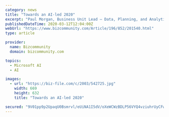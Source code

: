 ```yaml
---
category: news
title: "Towards an AI-led 2020"
excerpt: "Paul Morgan, Business Unit Lead – Data, Planning, and Analytics at Altron Karabina AI, machine learning, and data science are becoming more mainstream in larger organisations in South Africa. Thanks to the availability of the local Azure data centres, AI has become much easier to use, and companies are able to make use of Cognitive Services ..."
publishedDateTime: 2020-03-12T12:04:00Z
webUrl: "https://www.bizcommunity.com/Article/196/852/201540.html"
type: article

provider:
  name: Bizcommunity
  domain: bizcommunity.com

topics:
  - Microsoft AI
  - AI

images:
  - url: "https://biz-file.com/c/2003/542725.jpg"
    width: 669
    height: 632
    title: "Towards an AI-led 2020"

secured: "9V01pp9p2UpaqU0Bsmrvl/eUiNA1I5dV/oXeWCWzBDLP56VYQ4vziuhrUyCFwY3kUV6s74BCYI9tryEXDYXIJSiHlYtxv7qxOIP9F67oQlix1Kg88/BXewcz/WRZ5nbfXDPzqBU1rsX2jX3ASYENTaGqrPKF4s7ftFhurUPoiTwoik/CJShfqYUeYbejx9FykT1HViRv1kadx4kLfOTiKH8YgVxuZ2ipO2IMbsbJiSQkDcR251TYMmhiT1a69VBtMJ4rw9nnkWPiCRi16RBIpgLhm9j45dVH/iFgGiwu15OWE8ny/gZcfUZhujg9eiNM3HbNbbep6fYtIaSgihvmholeFFzKTM4m0LU6kZw5W69WPXdiejWGza5YhGsepHZgtdV5tjd3lgNke7v6l9aIJn8Z8y1sTWFL+AcJ5iO/wXk4zYjZAYcJWVB7SYTJYNANOLFrLSIcRAbT30GUXBxtFkLxMn6Us/RXnO3Csgp/uY0=;OASIRD8VLjEd/EwARfOUxA=="
---
```


